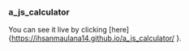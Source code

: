 ### a_js_calculator
You can see it live by clicking [here]{https://ihsanmaulana14.github.io/a_js_calculator/
}.
